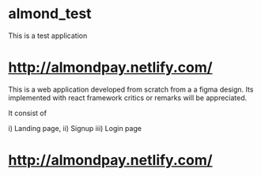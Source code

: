 # almond_test
This is a test application 

# http://almondpay.netlify.com/

This is a web application developed from scratch from a a figma design. 
Its implemented with react framework
critics or remarks will be appreciated.

It consist of 


i)    Landing page, 
ii)   Signup
iii)  Login page

# http://almondpay.netlify.com/
